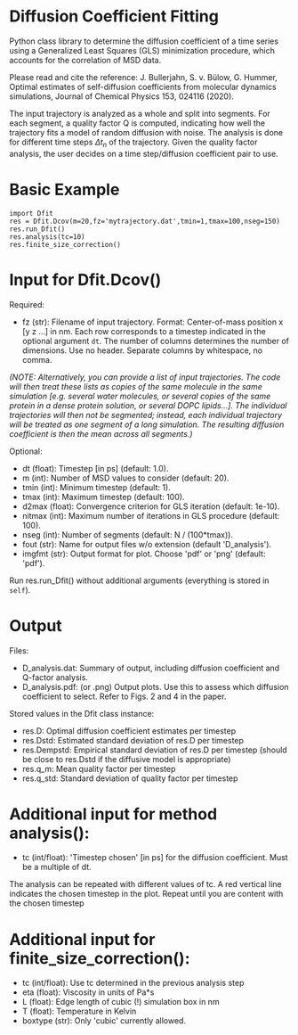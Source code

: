 # Diffusion Coefficient Fitting

Python class library to determine the diffusion coefficient of a time series using a Generalized Least Squares (GLS) minimization procedure, which accounts for the correlation of MSD data.

Please read and cite the reference: J. Bullerjahn, S. v. Bülow, G. Hummer, Optimal estimates of self-diffusion coefficients from molecular dynamics simulations, Journal of Chemical Physics 153, 024116 (2020).

The input trajectory is analyzed as a whole and split into segments. For each segment, a quality factor Q is computed, indicating how well the trajectory fits a model of random diffusion with noise. The analysis is done for different time steps $\Delta t_n$ of the trajectory. Given the quality factor analysis, the user decides on a time step/diffusion coefficient pair to use.

# Basic Example
```
import Dfit
res = Dfit.Dcov(m=20,fz='mytrajectory.dat',tmin=1,tmax=100,nseg=150)
res.run_Dfit()
res.analysis(tc=10)
res.finite_size_correction()
```

# Input for Dfit.Dcov()

Required:
* fz (str): Filename of input trajectory. Format: Center-of-mass position x [y z ...] in nm. Each row corresponds to a timestep indicated in the optional argument `dt`. The number of columns determines the number of dimensions. Use no header. Separate columns by whitespace, no comma.

*(NOTE: Alternatively, you can provide a list of input trajectories. The code will then treat these lists as copies of the same molecule in the same simulation [e.g. several water molecules, or several copies of the same protein in a dense protein solution, or several DOPC lipids...]. The individual trajectories will then not be segmented; instead, each individual trajectory will be treated as one segment of a long simulation. The resulting diffusion coefficient is then the mean across all segments.)*

Optional:
* dt (float): Timestep [in ps] (default: 1.0).
* m (int): Number of MSD values to consider (default: 20).
* tmin (int): Minimum timestep (default: 1).
* tmax (int): Maximum timestep (default: 100).
* d2max (float): Convergence criterion for GLS iteration (default: 1e-10).
* nitmax (int): Maximum number of iterations in GLS procedure (default: 100).
* nseg (int): Number of segments (default: N / (100*tmax)).
* fout (str): Name for output files w/o extension (default 'D_analysis').
* imgfmt (str): Output format for plot. Choose 'pdf' or 'png' (default: 'pdf').

Run res.run_Dfit() without additional arguments (everything is stored in `self`).

# Output

Files:
* D_analysis.dat: Summary of output, including diffusion coefficient and Q-factor analysis.
* D_analysis.pdf: (or .png) Output plots. Use this to assess which diffusion coefficient to select. Refer to Figs. 2 and 4 in the paper.

Stored values in the Dfit class instance:
* res.D: Optimal diffusion coefficient estimates per timestep
* res.Dstd: Estimated standard deviation of res.D per timestep
* res.Dempstd: Empirical standard deviation of res.D per timestep (should be close to res.Dstd if the diffusive model is appropriate)
* res.q_m: Mean quality factor per timestep
* res.q_std: Standard deviation of quality factor per timestep

# Additional input for method analysis():

* tc (int/float): 'Timestep chosen' [in ps] for the diffusion coefficient. Must be a multiple of dt.

The analysis can be repeated with different values of tc. A red vertical line indicates the chosen timestep in the plot. Repeat until you are content with the chosen timestep

# Additional input for finite_size_correction():
* tc (int/float): Use tc determined in the previous analysis step
* eta (float): Viscosity in units of Pa*s
* L (float): Edge length of cubic (!) simulation box in nm
* T (float): Temperature in Kelvin
* boxtype (str): Only 'cubic' currently allowed.
